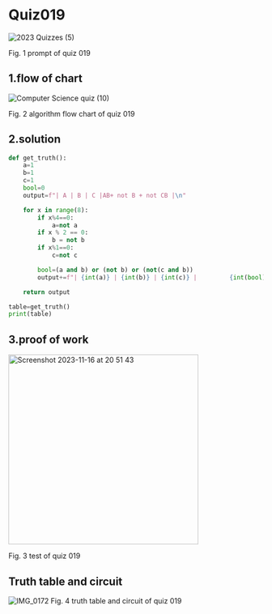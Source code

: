 # Quiz019
![2023  Quizzes (5)](https://github.com/Happa1/unit1-2024/assets/142579414/78dbfd4b-1c1a-4b55-8005-2de090a5b5f6)

Fig. 1 prompt of quiz 019

## 1.flow of chart
![Computer Science quiz (10)](https://github.com/Happa1/unit1-2024/assets/142579414/3079078c-449a-420d-9f9a-d9c8dc23273d)

Fig. 2 algorithm flow chart of quiz 019

## 2.solution
```.py
def get_truth():
    a=1
    b=1
    c=1
    bool=0
    output=f"| A | B | C |AB+ not B + not CB |\n"

    for x in range(8):
        if x%4==0:
            a=not a
        if x % 2 == 0:
            b = not b
        if x%1==0:
            c=not c

        bool=(a and b) or (not b) or (not(c and b))
        output+=f"| {int(a)} | {int(b)} | {int(c)} |         {int(bool)}         |\n"

    return output

table=get_truth()
print(table)
```

## 3.proof of work
<img width="375" alt="Screenshot 2023-11-16 at 20 51 43" src="https://github.com/Happa1/unit1-2024/assets/142579414/647a193e-2785-45d1-816e-cb9701b11af1">

Fig. 3 test of quiz 019

## Truth table and circuit
![IMG_0172](https://github.com/Happa1/unit1-2024/assets/142579414/23d5100a-751e-43ab-a3ae-274de49a3f4d)
Fig. 4 truth table and circuit of quiz 019
